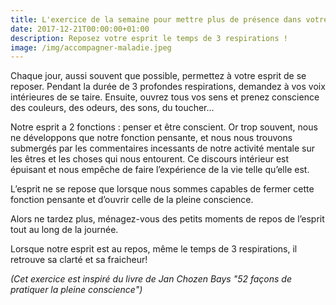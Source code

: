 ```yaml
---
title: L'exercice de la semaine pour mettre plus de présence dans votre quotidien
date: 2017-12-21T00:00:00+01:00
description: Reposez votre esprit le temps de 3 respirations !
image: /img/accompagner-maladie.jpeg
---
```

Chaque jour, aussi souvent que possible, permettez à votre esprit de se reposer. Pendant la durée de 3 profondes respirations, demandez à vos voix intérieures de se taire. Ensuite, ouvrez tous vos sens et prenez conscience des couleurs, des odeurs, des sons, du toucher…

Notre esprit a 2 fonctions : penser et être conscient. Or trop souvent, nous ne développons que notre fonction pensante, et nous nous trouvons submergés par les commentaires incessants de notre activité mentale sur les êtres et les choses qui nous entourent. Ce discours intérieur est épuisant et nous empêche de faire l’expérience de la vie telle qu’elle est.

L’esprit ne se repose que lorsque nous sommes capables de fermer cette fonction pensante et d’ouvrir celle de la pleine conscience.

Alors ne tardez plus, ménagez-vous des petits moments de repos de l’esprit tout au long de la journée.

Lorsque notre esprit est au repos, même le temps de 3 respirations, il retrouve sa clarté et sa fraicheur!

_(Cet exercice est inspiré du livre de Jan Chozen Bays "52 façons de pratiquer la pleine conscience")_

